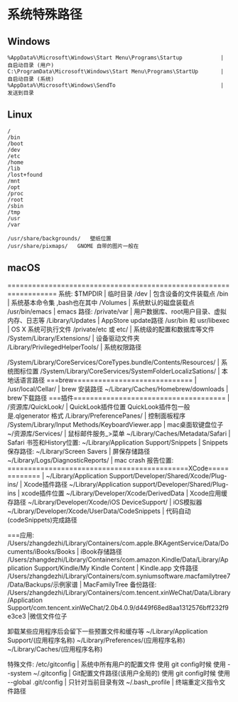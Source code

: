 # 系统特殊路径
## Windows
```
%AppData%\Microsoft\Windows\Start Menu\Programs\Startup            | 自启动目录 (用户)
C:\ProgramData\Microsoft\Windows\Start Menu\Programs\StartUp       | 自启动目录 (系统)
%AppData%\Microsoft\Windows\SendTo                                 | 发送到目录
```
## Linux

``` 
/
/bin
/boot
/dev
/etc
/home
/lib
/lost+found
/mnt
/opt
/proc
/root
/sbin
/tmp
/usr
/var

/usr/share/backgrounds/   壁纸位置
/usr/share/pixmaps/   GNOME 自带的图片一般在
```


## macOS 

================================================================== 系统:
$TMPDIR    |   临时目录
/dev                            | 包含设备的文件装载点
/bin                            | 系统基本命令集 ,bash也在其中
/Volumes                        | 系统默认的磁盘装载点
/usr/bin/emacs                  | emacs 路径:
/private/var                    | 用户数据库、root用户目录、虚拟内存、日志等
/Library/Updates                | AppStore update路径
/usr/bin 和 usr/libexec         | OS X 系统可执行文件
/private/etc 或 etc/            | 系统级的配置和数据库等文件
/System/Library/Extensions/     | 设备驱动文件夹
/Library/PrivilegedHelperTools/ | 系统权限路径

/System/Library/CoreServices/CoreTypes.bundle/Contents/Resources/ | 系统图标位置
/System/Library/CoreServices/SystemFolderLocalizSations/           | 本地话语言路径
===brew=============================                              |
/usr/local/Cellar/                                                | brew 安装路径
~/Library/Caches/Homebrew/downloads                               | brew下载路径
===插件=====================================                      |
/资源库/QuickLook/                                                | QuickLook插件位置  QuickLook插件包一般是.qlgenerator 格式
/Library/PreferencePanes/                                         | 控制面板程序
/System/Library/Input Methods/KeyboardViewer.app                  | mac桌面软键盘位子
~/资源库/Services/                                                | 鼠标邮件服务_>菜单
~/Library/Caches/Metadata/Safari                                  | Safari 书签和History位置:
~/Library/Application Support/Snippets                            | Snippets保存路径:
~/Library/Screen Savers                                           | 屏保存储路径
~/Library/Logs/DiagnosticReports/                                 | mac crash 报告位置:
============================================XCode=============    |
~/Library/Application Support/Developer/Shared/Xcode/Plug-ins/    | Xcode插件路径
~/Library/Application support/Developer/Shared/Plug-ins           | xcode插件位置
~/Library/Developer/Xcode/DerivedData                             | Xcode应用缓存路径
~/Library/Developer/Xcode/iOS DeviceSupport/                      | iOS模拟器
~/Library/Developer/Xcode/UserData/CodeSnippets                   | 代码自动(codeSnippets)完成路径



===应用:
/Users/zhangdezhi/Library/Containers/com.apple.BKAgentService/Data/Documents/iBooks/Books                        | iBook存储路径
/Users/zhangdezhi/Library/Containers/com.amazon.Kindle/Data/Library/Application Support/Kindle/My Kindle Content | Kindle.app 文件路径
/Users/zhangdezhi/Library/Containers/com.syniumsoftware.macfamilytree7/Data/Backups/示例家谱                     | MacFamilyTree 备份路径:
/Users/zhangdezhi/Library/Containers/com.tencent.xinWeChat/Data/Library/Application Support/com.tencent.xinWeChat/2.0b4.0.9/d449f68ed8aa1312576bff232f9e3ce3 |微信文件位子

卸载某些应用程序后会留下一些预置文件和缓存等
~/Library/Application Support/(应用程序名称)
~/Library/Preferences/(应用程序名称)
~/Library/Caches/(应用程序名称)

特殊文件:
/etc/gitconfig  | 系统中所有用户的配置文件 使用 git config时候 使用 --system
~/.gitconfig    | Git配置文件路径(该用户全局的) 使用 git config时候 使用 --global
 .git/config    | 只针对当前目录有效
~/.bash_profile | 终端重定义指令文件路径
